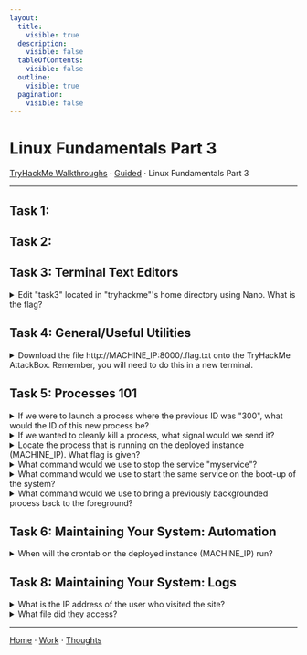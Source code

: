 ```yaml
---
layout:
  title:
    visible: true
  description:
    visible: false
  tableOfContents:
    visible: false
  outline:
    visible: true
  pagination:
    visible: false
---
```


# Linux Fundamentals Part 3

[TryHackMe Walkthroughs](./) ⋅ [Guided](../) ⋅ Linux Fundamentals Part 3

***

## Task 1:

## Task 2:

## Task 3: Terminal Text Editors

<details>

<summary>Edit "task3" located in "tryhackme"'s home directory using Nano. What is the flag?</summary>

THM{TEXT\_EDITORS}

</details>

## Task 4: General/Useful Utilities

<details>

<summary>Download the file http://MACHINE_IP:8000/.flag.txt onto the TryHackMe AttackBox. Remember, you will need to do this in a new terminal.</summary>

THM{WGET\_WEBSERVER}

</details>

## Task 5: Processes 101

<details>

<summary>If we were to launch a process where the previous ID was "300", what would the ID of this new process be?</summary>

301

</details>

<details>

<summary>If we wanted to cleanly kill a process, what signal would we send it?</summary>

SIGTERM

</details>

<details>

<summary>Locate the process that is running on the deployed instance (MACHINE_IP). What flag is given?</summary>

THM{PROCESSES}

</details>

<details>

<summary>What command would we use to stop the service "myservice"?</summary>

systemctl stop myservice

</details>

<details>

<summary>What command would we use to start the same service on the boot-up of the system?</summary>

systemctl enable myservice

</details>

<details>

<summary>What command would we use to bring a previously backgrounded process back to the foreground?</summary>

fg

</details>

## Task 6: Maintaining Your System: Automation

<details>

<summary>When will the crontab on the deployed instance (MACHINE_IP) run?</summary>

@reboot

</details>

## Task 8: Maintaining Your System: Logs

<details>

<summary>What is the IP address of the user who visited the site?</summary>

10.9.232.111

</details>

<details>

<summary>What file did they access?</summary>

catsanddogs.jpg

</details>

***

[Home](https://app.gitbook.com/o/0kO27okC5uVB9ALX3rho/s/036xtfEIzcEdGegONXWM/) ⋅ [Work](https://app.gitbook.com/o/0kO27okC5uVB9ALX3rho/s/WaFS755Q4sf02CxLcghQ/) ⋅ [Thoughts](https://app.gitbook.com/o/0kO27okC5uVB9ALX3rho/s/s4QQPMntQ25hmJToKSOu/)
